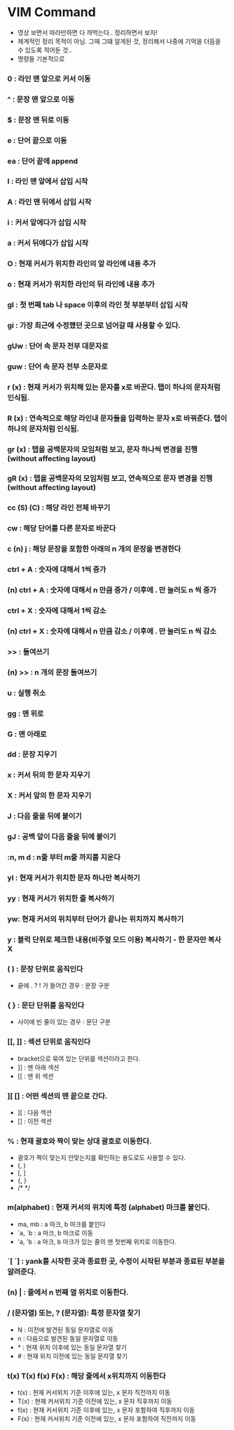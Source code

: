 # VIM Command
  - 영상 보면서 따라만하면 다 까먹는다.. 정리하면서 보자!
  - 체계적인 정리 목적이 아님. 그때 그떄 알게된 것, 정리해서 나중에 기억을 더듬을 수 있도록 적어둔 것..
  - 명령들 기본적으로 

### 0 : 라인 맨 앞으로 커서 이동

### ^ : 문장 맨 앞으로 이동

### $ : 문장 맨 뒤로 이동

### e : 단어 끝으로 이동

### ea : 단어 끝에 append

### I : 라인 맨 앞에서 삽입 시작 

### A : 라인 맨 뒤에서 삽입 시작

### i : 커서 앞에다가 삽입 시작

### a : 커서 뒤에다가 삽입 시작

### O : 현재 커서가 위치한 라인의 앞 라인에 내용 추가

### o : 현재 커서가 위치한 라인의 뒤 라인에 내용 추가

### gI : 첫 번째 tab 나 space 이후의 라인 첫 부분부터 삽입 시작

### gi : 가장 최근에 수정헀던 곳으로 넘어갈 때 사용할 수 있다.

### gUw : 단어 속 문자 전부 대문자로

### guw : 단어 속 문자 전부 소문자로

### r (x) : 현재 커서가 위치해 있는 문자를 x로 바꾼다. 탭이 하나의 문자처럼 인식됨.

### R (x) : 연속적으로 해당 라인내 문자들을 입력하는 문자 x로 바꿔준다. 탭이 하나의 문자처럼 인식됨.

### gr (x) : 탭을 공백문자의 모임처럼 보고, 문자 하나씩 변경을 진행 (without affecting layout)

### gR (x) : 탭을 공백문자의 모임처럼 보고, 연속적으로 문자 변경을 진행 (without affecting layout)
 
### cc (S) (C) : 해당 라인 전체 바꾸기

### cw : 해당 단어를 다른 문자로 바꾼다

### c (n) j : 해당 문장을 포함한 아래의 n 개의 문장을 변경한다

### ctrl + A : 숫자에 대해서 1씩 증가

### (n) ctrl + A : 숫자에 대해서 n 만큼 증가 / 이후에 . 만 눌러도 n 씩 증가

### ctrl + X : 숫자에 대해서 1씩 감소

### (n) ctrl + X : 숫자에 대해서 n 만큼 감소 / 이후에 . 만 눌러도 n 씩 감소

### >> : 들여쓰기

### (n) >> : n 개의 문장 들여쓰기

### u : 실행 취소

### gg : 맨 위로 

### G : 맨 아래로

### dd : 문장 지우기

### x : 커서 뒤의 한 문자 지우기

### X : 커서 앞의 한 문자 지우기

### J : 다음 줄을 뒤에 붙이기

### gJ : 공백 앞이 다음 줄을 뒤에 붙이기

### :n, m d : n줄 부터 m줄 까지를 지운다

### yl : 현재 커서가 위치한 문자 하나만 복사하기

### yy : 현재 커서가 위치한 줄 복사하기

### yw: 현재 커서의 위치부터 단어가 끝나는 위치까지 복사하기

### y : 블럭 단위로 체크한 내용(비주얼 모드 이용) 복사하기 - 한 문자만 복사 X

### ( ) : 문장 단위로 움직인다
  - 끝에 . ? ! 가 들어간 경우 : 문장 구분

### { } : 문단 단위를 움직인다
  - 사이에 빈 줄이 있는 경우 :   문단 구분

### [[, ]] : 섹션 단위로 움직인다
  - bracket으로 묶여 있는 단위를 섹션이라고 한다.
  - ]] : 맨 아래 섹션
  - [[ : 맨 위 섹션

### ][ [] : 어떤 섹션의 맨 끝으로 간다. 
  - ][ : 다음 섹션
  - [] : 이전 섹션

### % : 현재 괄호와 짝이 맞는 상대 괄호로 이동한다.
  - 괄호가 짝이 맞는지 안맞는지를 확인하는 용도로도 사용할 수 있다.
  - (, )
  - [, ]
  - {, }
  - /* */

### m(alphabet) : 현재 커서의 위치에 특정 (alphabet) 마크를 붙인다.
  - ma, mb : a 마크, b 마크를 붙인다
  - \`a, `b : a 마크, b 마크로 이동
  - 'a, 'b : a 마크, b 마크가 있는 줄의 맨 첫번째 위치로 이동한다.

### \`[ \`] : yank를 시작한 곳과 종료한 곳, 수정이 시작된 부분과 종료된 부분을 알려준다.  

### (n) | : 줄에서 n 번째 열 위치로 이동한다.

### / (문자열) 또는, ? (문자열): 특정 문자열 찾기
  - N : 이전에 발견된 동일 문자열로 이동
  - n : 다음으로 발견된 동일 문자열로 이동
  - \* : 현재 위치 이후에 있는 동일 문자열 찾기
  - \# : 현재 위치 이전에 있는 동일 문자열 찾기 

### t(x) T(x) f(x) F(x) : 해당 줄에서 x위치까지 이동한다
  - t(x) : 현재 커서위치 기준 이후에 있는, x 문자 직전까지 이동
  - T(x) : 현재 커서위치 기준 이전에 있는, x 문자 직후까지 이동
  - f(x) : 현재 커서위치 기준 이후에 있는, x 문자 포함하여 직후까지 이동
  - F(x) : 현재 커서위치 기준 이전에 있는, x 문자 포함하여 직전까지 이동